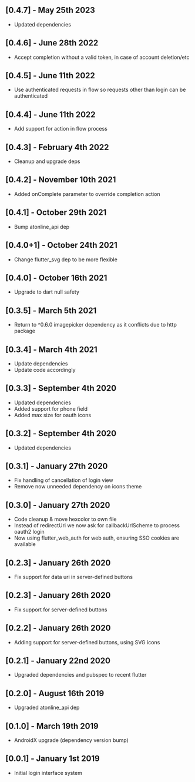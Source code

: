 ## [0.4.7] - May 25th 2023

* Updated dependencies

## [0.4.6] - June 28th 2022

* Accept completion without a valid token, in case of account deletion/etc

## [0.4.5] - June 11th 2022

* Use authenticated requests in flow so requests other than login can be authenticated

## [0.4.4] - June 11th 2022

* Add support for action in flow process

## [0.4.3] - February 4th 2022

* Cleanup and upgrade deps

## [0.4.2] - November 10th 2021

* Added onComplete parameter to override completion action

## [0.4.1] - October 29th 2021

* Bump atonline_api dep

## [0.4.0+1] - October 24th 2021

* Change flutter_svg dep to be more flexible

## [0.4.0] - October 16th 2021

* Upgrade to dart null safety

## [0.3.5] - March 5th 2021

* Return to ^0.6.0 imagepicker dependency as it conflicts due to http package

## [0.3.4] - March 4th 2021

* Update dependencies
* Update code accordingly

## [0.3.3] - September 4th 2020

* Updated dependencies
* Added support for phone field
* Added max size for oauth icons

## [0.3.2] - September 4th 2020

* Updated dependencies

## [0.3.1] - January 27th 2020

* Fix handling of cancellation of login view
* Remove now unneeded dependency on icons theme

## [0.3.0] - January 27th 2020

* Code cleanup & move hexcolor to own file
* Instead of redirectUri we now ask for callbackUrlScheme to process oauth2 login
* Now using flutter_web_auth for web auth, ensuring SSO cookies are available

## [0.2.3] - January 26th 2020

* Fix support for data uri in server-defined buttons

## [0.2.3] - January 26th 2020

* Fix support for server-defined buttons

## [0.2.2] - January 26th 2020

* Adding support for server-defined buttons, using SVG icons

## [0.2.1] - January 22nd 2020

* Upgraded dependencies and pubspec to recent flutter

## [0.2.0] - August 16th 2019

* Upgraded atonline_api dep

## [0.1.0] - March 19th 2019

* AndroidX upgrade (dependency version bump)

## [0.0.1] - January 1st 2019

* Initial login interface system
